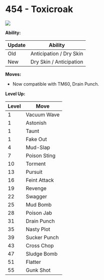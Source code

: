 # 454 - Toxicroak
![][454]

**Ability:**

Update | Ability
---    | ---
Old    | Anticipation / Dry Skin
New    | Dry Skin / Anticipation

**Moves:**

 - Now compatible with TM60, Drain Punch.

**Level Up:**

Level | Move
---   | ---
  1   | Vacuum Wave
  1   | Astonish
  1   | Taunt
  1   | Fake Out
  4   | Mud-Slap
  7   | Poison Sting
 10   | Torment
 13   | Pursuit
 16   | Feint Attack
 19   | Revenge
 22   | Swagger
 25   | Mud Bomb
 28   | Poison Jab
 31   | Drain Punch
 35   | Nasty Plot
 39   | Sucker Punch
 43   | Cross Chop
 47   | Sludge Bomb
 51   | Flatter
 55   | Gunk Shot



[454]: /img/pokemon/454.png
